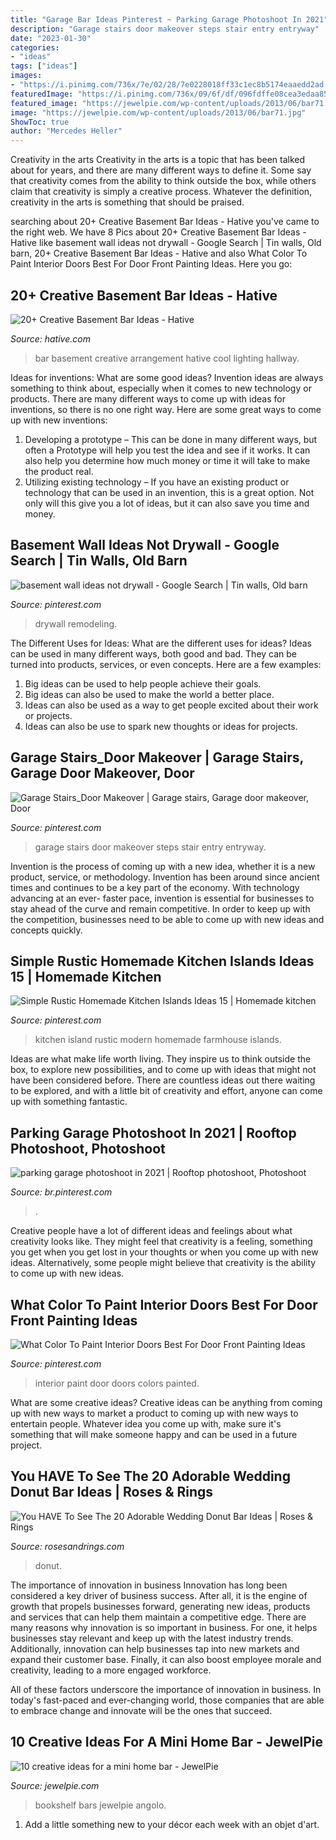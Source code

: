 ```yaml
---
title: "Garage Bar Ideas Pinterest ~ Parking Garage Photoshoot In 2021"
description: "Garage stairs door makeover steps stair entry entryway"
date: "2023-01-30"
categories:
- "ideas"
tags: ["ideas"]
images:
- "https://i.pinimg.com/736x/7e/02/28/7e0228018ff33c1ec8b5174eaaedd2ad.jpg"
featuredImage: "https://i.pinimg.com/736x/09/6f/df/096fdffe08cea3edaa853c6a1df80f75.jpg"
featured_image: "https://jewelpie.com/wp-content/uploads/2013/06/bar71.jpg"
image: "https://jewelpie.com/wp-content/uploads/2013/06/bar71.jpg"
ShowToc: true
author: "Mercedes Heller"
---
```



Creativity in the arts
Creativity in the arts is a topic that has been talked about for years, and there are many different ways to define it. Some say that creativity comes from the ability to think outside the box, while others claim that creativity is simply a creative process. Whatever the definition, creativity in the arts is something that should be praised.

	

		
searching about 20+ Creative Basement Bar Ideas - Hative you've came to the right web. We have 8 Pics about 20+ Creative Basement Bar Ideas - Hative like basement wall ideas not drywall - Google Search | Tin walls, Old barn, 20+ Creative Basement Bar Ideas - Hative and also What Color To Paint Interior Doors Best For Door Front Painting Ideas. Here you go:
		
    
## 20+ Creative Basement Bar Ideas - Hative

<img loading=lazy src="https://hative.com/wp-content/uploads/2014/05/basement-bar-ideas/13-wall-arrangement.jpg" onerror="this.onerror=null;this.src='https://tse1.mm.bing.net/th?id=OIP.cFNCNa6iVc-TO7xSlDm1QQHaJ3&amp;pid=15.1';" alt="20+ Creative Basement Bar Ideas - Hative">

_Source: hative.com_

>bar basement creative arrangement hative cool lighting hallway. 

	

Ideas for inventions: What are some good ideas?
Invention ideas are always something to think about, especially when it comes to new technology or products. There are many different ways to come up with ideas for inventions, so there is no one right way. Here are some great ways to come up with new inventions: 
1. Developing a prototype – This can be done in many different ways, but often a Prototype will help you test the idea and see if it works. It can also help you determine how much money or time it will take to make the product real. 
2. Utilizing existing technology – If you have an existing product or technology that can be used in an invention, this is a great option. Not only will this give you a lot of ideas, but it can also save you time and money. 

    
## Basement Wall Ideas Not Drywall - Google Search | Tin Walls, Old Barn

<img loading=lazy src="https://i.pinimg.com/736x/09/6f/df/096fdffe08cea3edaa853c6a1df80f75.jpg" onerror="this.onerror=null;this.src='https://tse3.mm.bing.net/th?id=OIP.hcGW6QNhiSp1CUZZLJkR6AHaJ3&amp;pid=15.1';" alt="basement wall ideas not drywall - Google Search | Tin walls, Old barn">

_Source: pinterest.com_

>drywall remodeling. 

	

The Different Uses for Ideas: What are the different uses for ideas?
Ideas can be used in many different ways, both good and bad. They can be turned into products, services, or even concepts. Here are a few examples:
1. Big ideas can be used to help people achieve their goals. 
2. Big ideas can also be used to make the world a better place. 
3. Ideas can also be used as a way to get people excited about their work or projects. 
4. Ideas can also be use to spark new thoughts or ideas for projects.

    
## Garage Stairs_Door Makeover | Garage Stairs, Garage Door Makeover, Door

<img loading=lazy src="https://i.pinimg.com/736x/58/34/12/58341256b1736cd7048f01a957eb7afd--garage-stairs-garage-entry.jpg" onerror="this.onerror=null;this.src='https://tse2.mm.bing.net/th?id=OIP.ATvtmViPzC6RsD-iNme9hgHaJ6&amp;pid=15.1';" alt="Garage Stairs_Door Makeover | Garage stairs, Garage door makeover, Door">

_Source: pinterest.com_

>garage stairs door makeover steps stair entry entryway. 

	

Invention is the process of coming up with a new idea, whether it is a new product, service, or methodology. Invention has been around since ancient times and continues to be a key part of the economy. With technology advancing at an ever- faster pace, invention is essential for businesses to stay ahead of the curve and remain competitive. In order to keep up with the competition, businesses need to be able to come up with new ideas and concepts quickly.

    
## Simple Rustic Homemade Kitchen Islands Ideas 15 | Homemade Kitchen

<img loading=lazy src="https://i.pinimg.com/736x/01/89/bd/0189bdde4dc85bfd3070cb3741bf0e7c.jpg" onerror="this.onerror=null;this.src='https://tse1.mm.bing.net/th?id=OIP.xel2rvekeNkapkJ3uqtNZgHaJ3&amp;pid=15.1';" alt="Simple Rustic Homemade Kitchen Islands Ideas 15 | Homemade kitchen">

_Source: pinterest.com_

>kitchen island rustic modern homemade farmhouse islands. 

	

Ideas are what make life worth living. They inspire us to think outside the box, to explore new possibilities, and to come up with ideas that might not have been considered before. There are countless ideas out there waiting to be explored, and with a little bit of creativity and effort, anyone can come up with something fantastic.

    
## Parking Garage Photoshoot In 2021 | Rooftop Photoshoot, Photoshoot

<img loading=lazy src="https://i.pinimg.com/736x/cc/8c/17/cc8c1749e9c2188093204b23aac2625d.jpg" onerror="this.onerror=null;this.src='https://tse2.mm.bing.net/th?id=OIP.U6hdwaEYDTMqykBLMNfqcQHaJ3&amp;pid=15.1';" alt="parking garage photoshoot in 2021 | Rooftop photoshoot, Photoshoot">

_Source: br.pinterest.com_

>. 

	

Creative people have a lot of different ideas and feelings about what creativity looks like. They might feel that creativity is a feeling, something you get when you get lost in your thoughts or when you come up with new ideas. Alternatively, some people might believe that creativity is the ability to come up with new ideas.

    
## What Color To Paint Interior Doors Best For Door Front Painting Ideas

<img loading=lazy src="https://i.pinimg.com/736x/7e/02/28/7e0228018ff33c1ec8b5174eaaedd2ad.jpg" onerror="this.onerror=null;this.src='https://tse2.mm.bing.net/th?id=OIP.WXS8L7voKIvP9MnNg9JYJwHaJ3&amp;pid=15.1';" alt="What Color To Paint Interior Doors Best For Door Front Painting Ideas">

_Source: pinterest.com_

>interior paint door doors colors painted. 

	

What are some creative ideas?
Creative ideas can be anything from coming up with new ways to market a product to coming up with new ways to entertain people. Whatever idea you come up with, make sure it's something that will make someone happy and can be used in a future project.

    
## You HAVE To See The 20 Adorable Wedding Donut Bar Ideas | Roses &amp; Rings

<img loading=lazy src="http://www.rosesandrings.com/wp-content/uploads/2018/01/rustic-country-wedding-donut-bar-e1577029549375.jpg" onerror="this.onerror=null;this.src='https://tse3.mm.bing.net/th?id=OIP.avtsjLdyxGnatRbvp3Q42gHaLH&amp;pid=15.1';" alt="You HAVE To See The 20 Adorable Wedding Donut Bar Ideas | Roses &amp; Rings">

_Source: rosesandrings.com_

>donut. 

	

The importance of innovation in business
Innovation has long been considered a key driver of business success. After all, it is the engine of growth that propels businesses forward, generating new ideas, products and services that can help them maintain a competitive edge.
There are many reasons why innovation is so important in business. For one, it helps businesses stay relevant and keep up with the latest industry trends. Additionally, innovation can help businesses tap into new markets and expand their customer base. Finally, it can also boost employee morale and creativity, leading to a more engaged workforce.

All of these factors underscore the importance of innovation in business. In today's fast-paced and ever-changing world, those companies that are able to embrace change and innovate will be the ones that succeed.

    
## 10 Creative Ideas For A Mini Home Bar - JewelPie

<img loading=lazy src="https://jewelpie.com/wp-content/uploads/2013/06/bar71.jpg" onerror="this.onerror=null;this.src='https://tse1.mm.bing.net/th?id=OIP.iZp0iyhOYFbyHePChrOu_QHaLH&amp;pid=15.1';" alt="10 creative ideas for a mini home bar - JewelPie">

_Source: jewelpie.com_

>bookshelf bars jewelpie angolo. 

	

1. Add a little something new to your décor each week with an objet d'art.

